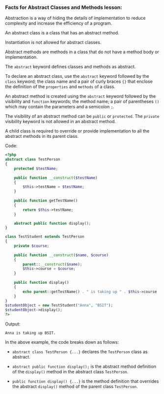 ### Facts for Abstract Classes and Methods lesson:

Abstraction is a way of hiding the details of implementation to reduce complexity and increase the efficiency of a program.

An abstract class is a class that has an abstract method. 

Instantiation is not allowed for abstract classes.

Abstract methods are methods in a class that do not have a method body or implementation.

The `abstract` keyword defines classes and methods as abstract.

To declare an abstract class, use the `abstract` keyword followed by the `class` keyword; the class name and a pair of curly braces `{}` that enclose the definition of the `properties` and `methods` of a class.

An abstract method is created using the `abstract` keyword followed by the visibility and `function` keywords; the method name; a pair of parentheses `()` which may contain the parameters and a semicolon `;`.

The visibility of an abstract method can be `public` or `protected`. The `private` visibility keyword is not allowed in an abstract method.

A child class is required to override or provide implementation to all the abstract methods in its parent class.

Code:

```php
<?php
abstract class TestPerson 
{
    protected $testName;
    
    public function __construct($testName)
    {
        $this->testName = $testName;
    }
	
    public function getTestName()
    {
        return $this->testName;
    }

    abstract public function display();
}

class TestStudent extends TestPerson
{
    private $course;
	
    public function __construct($name, $course)
    {
        parent::__construct($name);
        $this->course = $course;
    }
	
    public function display()
    {
        echo parent::getTestName() . " is taking up " . $this->course . ".";
    }
}
$studentObject = new TestStudent("Anna", "BSIT");
$studentObject->display();
?>
```

Output:

```
Anna is taking up BSIT.
```

In the above example, the code breaks down as follows:

 - `abstract class TestPerson {...}` declares the `TestPerson` class as abstract.

 - `abstract public function display();` is the abstract method definition of the `display()` method in the abstract class `TestPerson`.

 - `public function display() {...}` is the method definition that overrides the abstract `display()` method of the parent class `TestPerson`.
